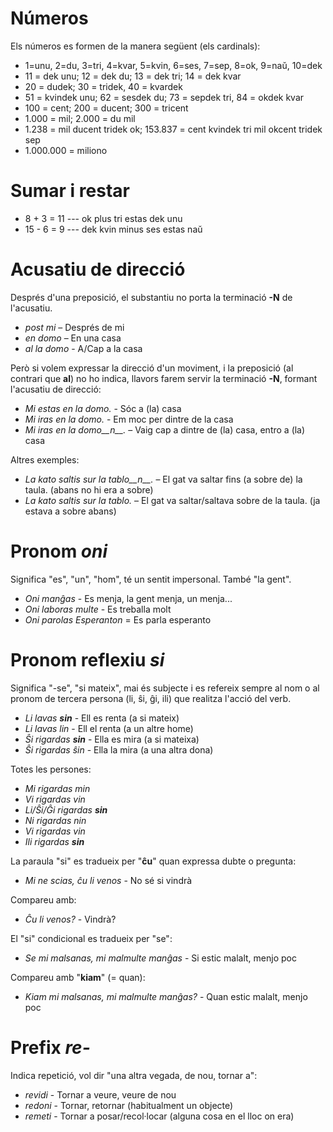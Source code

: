 # Números

Els números es formen de la manera següent (els cardinals):

- 1=unu, 2=du, 3=tri, 4=kvar, 5=kvin, 6=ses, 7=sep, 8=ok, 9=naŭ, 10=dek
- 11 = dek unu; 12 = dek du; 13 = dek tri; 14 = dek kvar
- 20 = dudek; 30 = tridek, 40 = kvardek
- 51 = kvindek unu; 62 = sesdek du; 73 = sepdek tri, 84 = okdek kvar
- 100 = cent; 200 = ducent; 300 = tricent
- 1.000 = mil; 2.000 = du mil
- 1.238 = mil ducent tridek ok; 153.837 = cent kvindek tri mil okcent tridek sep
- 1.000.000 = miliono

# Sumar i restar
- 8 + 3 = 11 --- ok plus tri estas dek unu
- 15 - 6 = 9 --- dek kvin minus ses estas naŭ

# Acusatiu de direcció

Després d'una preposició, el substantiu no porta la terminació __-N__ de l'acusatiu.

- *post mi* – Després de mi
- *en domo* – En una casa
- *al la domo* - A/Cap a la casa

Però si volem expressar la direcció d'un moviment, i la preposició (al contrari que __al__) no ho indica, llavors farem servir la terminació __-N__, formant l'acusatiu de direcció:

- *Mi estas en la domo.* - Sóc a (la) casa
- *Mi iras en la domo.* - Em moc per dintre de la casa
- *Mi iras en la domo__n__.* – Vaig cap a dintre de (la) casa, entro a (la) casa

Altres exemples:

- *La kato saltis sur la tablo__n__.* – El gat va saltar fins (a sobre de) la taula. (abans no hi era a sobre)
- *La kato saltis sur la tablo.* – El gat va saltar/saltava sobre de la taula. (ja estava a sobre abans)

# Pronom *oni*

Significa "es", "un", "hom", té un sentit impersonal. També "la gent".

- *Oni manĝas* - Es menja, la gent menja, un menja...
- *Oni laboras multe* - Es treballa molt
- *Oni parolas Esperanton* = Es parla esperanto

# Pronom reflexiu *si*

Significa "-se", "si mateix", mai és subjecte i es refereix sempre al nom o al pronom de tercera persona (li, ŝi, ĝi, ili) que realitza l'acció del verb.

- *Li lavas __sin__* - Ell es renta (a si mateix)
- *Li lavas lin* - Ell el renta (a un altre home)
- *Ŝi rigardas __sin__* - Ella es mira (a si mateixa)
- *Ŝi rigardas ŝin* - Ella la mira (a una altra dona)

Totes les persones:

- *Mi rigardas min*
- *Vi rigardas vin*
- *Li/Ŝi/Ĝi rigardas __sin__*
- *Ni rigardas nin*
- *Vi rigardas vin*
- *Ili rigardas __sin__*

La paraula "si" es tradueix per "__ĉu__" quan expressa dubte o pregunta:
- *Mi ne scias, ĉu li venos* - No sé si vindrà

Compareu amb:
- *Ĉu li venos?* - Vindrà?

El "si" condicional es tradueix per "se":
- *Se mi malsanas, mi malmulte manĝas* - Si estic malalt, menjo poc

Compareu amb "__kiam__" (= quan):
- *Kiam mi malsanas, mi malmulte manĝas?* - Quan estic malalt, menjo poc

# Prefix *re-*

Indica repetició, vol dir "una altra vegada, de nou, tornar a":

- *revidi* - Tornar a veure, veure de nou
- *redoni* - Tornar, retornar (habitualment un objecte)
- *remeti* - Tornar a posar/recol·locar (alguna cosa en el lloc on era)
